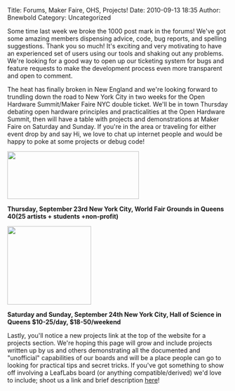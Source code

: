 Title: Forums, Maker Faire, OHS, Projects!
Date: 2010-09-13 18:35
Author: Bnewbold
Category: Uncategorized

Some time last week we broke the 1000 post mark in the forums! We've got some amazing members dispensing advice, code, bug reports, and spelling suggestions. Thank you so much! It's exciting and very motivating to have an experienced set of users using our tools and shaking out any problems. We're looking for a good way to open up our ticketing system for bugs and feature requests to make the development process even more transparent and open to comment.

The heat has finally broken in New England and we're looking forward to trundling down the road to New York City in two weeks for the Open Hardware Summit/Maker Faire NYC double ticket. We'll be in town Thursday debating open hardware principles and practicalities at the Open Hardware Summit, then will have a table with projects and demonstrations at Maker Faire on Saturday and Sunday. If you're in the area or traveling for either event drop by and say Hi, we love to chat up internet people and would be happy to poke at some projects or debug code!

<a href="http://www.openhardwaresummit.org/"><img class="size-full wp-image-1339" title="OHS_Logo-300x109" src="http://leaflabs.com/wp-content/uploads/2010/09/OHS_Logo-300x109.jpg" alt="" width="300" height="109" /></a>

<strong>Thursday, September 23rd
New York City, World Fair Grounds in Queens
$40 ($25 artists + students +non-profit)</strong>

<a href="http://makerfaire.com/newyork/2010/"><img class="size-full wp-image-1340" title="logo_newyork_2010_191x179" src="http://leaflabs.com/wp-content/uploads/2010/09/logo_newyork_2010_191x179.jpg" alt="" width="191" height="179" /></a>

<strong>Saturday and Sunday, September 24th
New York City, Hall of Science in Queens
$10-25/day, $18-50/weekend</strong>

Lastly, you'll notice a new projects link at the top of the website for a projects section. We're hoping this page will grow and include projects written up by us and others demonstrating all the documented and "unofficial" capabilities of our boards and will be a place people can go to looking for practical tips and secret tricks. If you've got something to show off involving a LeafLabs board (or anything compatible/derived) we'd love to include; shoot us a link and brief description <a href="/contact/">here</a>!
